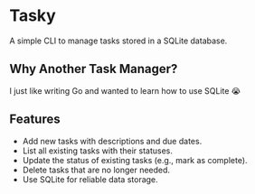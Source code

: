# Tasky

A simple CLI to manage tasks stored in a SQLite database.

## Why Another Task Manager?

I just like writing Go and wanted to learn how to use SQLite 😭

## Features

- Add new tasks with descriptions and due dates.
- List all existing tasks with their statuses.
- Update the status of existing tasks (e.g., mark as complete).
- Delete tasks that are no longer needed.
- Use SQLite for reliable data storage.
